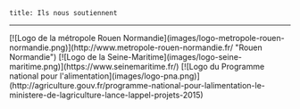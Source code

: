 	title: Ils nous soutiennent
---

<div class="logo-partners" markdown=1>
[![Logo de la métropole Rouen Normandie](images/logo-metropole-rouen-normandie.png)](http://www.metropole-rouen-normandie.fr/ "Rouen Normandie")
[![Logo de la Seine-Maritime](images/logo-seine-maritime.png)](https://www.seinemaritime.fr/)
[![Logo du Programme national pour l'alimentation](images/logo-pna.png)](http://agriculture.gouv.fr/programme-national-pour-lalimentation-le-ministere-de-lagriculture-lance-lappel-projets-2015)
</div>